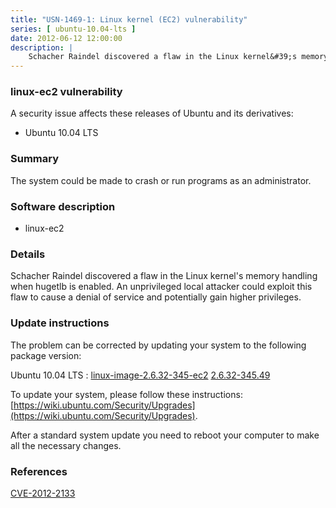 ```yaml
---
title: "USN-1469-1: Linux kernel (EC2) vulnerability"
series: [ ubuntu-10.04-lts ]
date: 2012-06-12 12:00:00
description: |
    Schacher Raindel discovered a flaw in the Linux kernel&#39;s memory handling when hugetlb is enabled. An unprivileged local attacker could exploit this flaw to cause a denial of service and potentially gain higher privileges. 
--- 
```

 
### linux-ec2 vulnerability

A security issue affects these releases of Ubuntu and its derivatives:

* Ubuntu 10.04 LTS

### Summary

The system could be made to crash or run programs as an administrator. 

### Software description

* linux-ec2 

### Details

Schacher Raindel discovered a flaw in the Linux kernel&#39;s memory handling when hugetlb is enabled. An unprivileged local attacker could exploit this flaw to cause a denial of service and potentially gain higher privileges. 

### Update instructions

The problem can be corrected by updating your system to the following package version:

Ubuntu 10.04 LTS
 : [linux-image-2.6.32-345-ec2](https://launchpad.net/ubuntu/+source/linux-ec2) <span> [2.6.32-345.49](https://launchpad.net/ubuntu/+source/linux-ec2/2.6.32-345.49) </span> 

To update your system, please follow these instructions: [https://wiki.ubuntu.com/Security/Upgrades](https://wiki.ubuntu.com/Security/Upgrades).

After a standard system update you need to reboot your computer to make all the necessary changes. 

### References

 [CVE-2012-2133](http://people.ubuntu.com/~ubuntu-security/cve/CVE-2012-2133)
 
